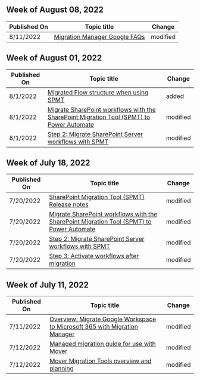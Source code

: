 <!-- This file is generated automatically each week. Changes made to this file will be overwritten.-->



## Week of August 08, 2022


| Published On |Topic title | Change |
|------|------------|--------|
| 8/11/2022 | [Migration Manager Google FAQs](/SharepointMigration/mm-faqs-google) | modified |


## Week of August 01, 2022


| Published On |Topic title | Change |
|------|------------|--------|
| 8/1/2022 | [Migrated Flow structure when using SPMT](/SharepointMigration/spmt-worfklow-migrated-flows) | added |
| 8/1/2022 | [Migrate SharePoint workflows with the SharePoint Migration Tool (SPMT) to Power Automate](/SharepointMigration/spmt-workflow-overview) | modified |
| 8/1/2022 | [Step 2: Migrate SharePoint Server workflows with SPMT](/SharepointMigration/spmt-workflow-step2) | modified |


## Week of July 18, 2022


| Published On |Topic title | Change |
|------|------------|--------|
| 7/20/2022 | [SharePoint Migration Tool (SPMT) Release notes](/SharepointMigration/new-and-improved-features-in-the-sharepoint-migration-tool) | modified |
| 7/20/2022 | [Migrate SharePoint workflows with the SharePoint Migration Tool (SPMT) to Power Automate](/SharepointMigration/spmt-workflow-overview) | modified |
| 7/20/2022 | [Step 2: Migrate SharePoint Server workflows with SPMT](/SharepointMigration/spmt-workflow-step2) | modified |
| 7/20/2022 | [Step 3: Activate workflows after migration](/SharepointMigration/spmt-workflow-step3) | modified |


## Week of July 11, 2022


| Published On |Topic title | Change |
|------|------------|--------|
| 7/11/2022 | [Overview: Migrate Google Workspace to Microsoft 365 with Migration Manager](/SharepointMigration/mm-google-overview) | modified |
| 7/12/2022 | [Managed migration guide for use with Mover](/SharepointMigration/mover-managed-migration-guide) | modified |
| 7/12/2022 | [Mover Migration Tools overview and planning](/SharepointMigration/mover-plan-migration) | modified |

